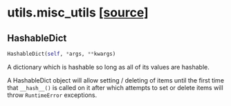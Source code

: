 # utils.misc_utils [[source]](https://github.com/allenai/allenact/tree/master/utils/misc_utils.py)

## HashableDict
```python
HashableDict(self, *args, **kwargs)
```
A dictionary which is hashable so long as all of its values are
hashable.

A HashableDict object will allow setting / deleting of items until
the first time that `__hash__()` is called on it after which
attempts to set or delete items will throw `RuntimeError`
exceptions.

